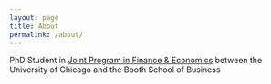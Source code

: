```yaml
---
layout: page
title: About
permalink: /about/
---
```


PhD Student in <a href = "http://financialeconomics.uchicago.edu">Joint Program in Finance & Economics</a> between the University of Chicago and the Booth School of Business

